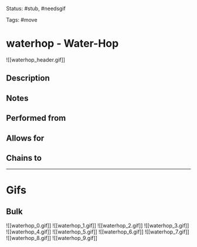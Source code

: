 Status: #stub, #needsgif 

Tags: #move

# waterhop - Water-Hop
![[waterhop_header.gif]]
## Description


## Notes


## Performed from


## Allows for


## Chains to


___
# Gifs
## Bulk
![[waterhop_0.gif]]
![[waterhop_1.gif]]
![[waterhop_2.gif]]
![[waterhop_3.gif]]
![[waterhop_4.gif]]
![[waterhop_5.gif]]
![[waterhop_6.gif]]
![[waterhop_7.gif]]
![[waterhop_8.gif]]
![[waterhop_9.gif]]